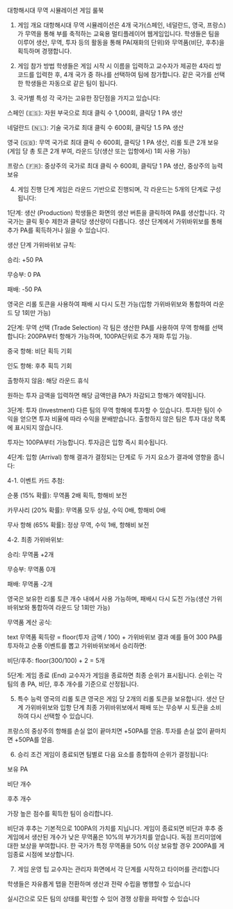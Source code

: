 대항해시대 무역 시뮬레이션 게임 룰북

1. 게임 개요
대항해시대 무역 시뮬레이션은 4개 국가(스페인, 네덜란드, 영국, 프랑스)가 무역을 통해 부를 축적하는 교육용 멀티플레이어 웹게임입니다. 학생들은 팀을 이루어 생산, 무역, 투자 등의 활동을 통해 PA(재화의 단위)와 무역품(비단, 후추)을 획득하며 경쟁합니다.​

2. 게임 참가 방법
학생들은 게임 시작 시 이름을 입력하고 교수자가 제공한 4자리 방 코드를 입력한 후, 4개 국가 중 하나를 선택하여 팀에 참가합니다. 같은 국가를 선택한 학생들은 자동으로 같은 팀이 됩니다.​

3. 국가별 특성
각 국가는 고유한 장단점을 가지고 있습니다:​

스페인 (🇪🇸): 자원 부국으로 최대 클릭 수 1,000회, 클릭당 1 PA 생산​

네덜란드 (🇳🇱): 기술 국가로 최대 클릭 수 600회, 클릭당 1.5 PA 생산​

영국 (🇬🇧): 무역 국가로 최대 클릭 수 600회, 클릭당 1 PA 생산, 리롤 토큰 2개 보유​(게임 당 총 토큰 2개 부여, 라운드 당(생산 또는 입항에서) 1회 사용 가능)

프랑스 (🇫🇷): 중상주의 국가로 최대 클릭 수 600회, 클릭당 1 PA 생산, 중상주의 능력 보유

4. 게임 진행 단계
게임은 라운드 기반으로 진행되며, 각 라운드는 5개의 단계로 구성됩니다:​

1단계: 생산 (Production)
학생들은 화면의 생산 버튼을 클릭하여 PA를 생산합니다. 각 국가는 클릭 횟수 제한과 클릭당 생산량이 다릅니다. 생산 단계에서 가위바위보를 통해 추가 PA를 획득하거나 잃을 수 있습니다.​

생산 단계 가위바위보 규칙:

승리: +50 PA​

무승부: 0 PA​

패배: -50 PA​

영국은 리롤 토큰을 사용하여 패배 시 다시 도전 가능​​(입항 가위바위보와 통합하여 라운드 당 1회만 가능)

2단계: 무역 선택 (Trade Selection)
각 팀은 생산한 PA를 사용하여 무역 항해를 선택합니다:​ 200PA부터 항해가 가능하며, 100PA단위로 추가 재화 투입 가능.

중국 항해: 비단 획득 기회​

인도 항해: 후추 획득 기회​

출항하지 않음: 해당 라운드 휴식​

원하는 투자 금액을 입력하면 해당 금액만큼 PA가 차감되고 항해가 예약됩니다.​

3단계: 투자 (Investment)
다른 팀의 무역 항해에 투자할 수 있습니다. 투자한 팀이 수익을 얻으면 투자 비율에 따라 수익을 분배받습니다. 출항하지 않은 팀은 투자 대상 목록에 표시되지 않습니다.​

투자는 100PA부터 가능합니다. 투자금은 입항 즉시 회수됩니다.

4단계: 입항 (Arrival)
항해 결과가 결정되는 단계로 두 가지 요소가 결과에 영향을 줍니다:​

4-1. 이벤트 카드 추첨:​

순풍 (15% 확률): 무역품 2배 획득​, 항해비 보전

카무사리 (20% 확률): 무역품 모두 상실, 수익 0배, 항해비 0배

무사 항해 (65% 확률): 정상 무역, 수익 1배​, 항해비 보전

4-2. 최종 가위바위보:​

승리: 무역품 +2개​

무승부: 무역품 0개​

패배: 무역품 -2개​

영국은 보유한 리롤 토큰 개수 내에서 사용 가능하며, 패배시 다시 도전 가능​(생산 가위바위보와 통합하여 라운드 당 1회만 가능)

무역품 계산 공식:​

text
무역품 획득량 = floor(투자 금액 / 100) + 가위바위보 결과
예를 들어 300 PA를 투자하고 순풍 이벤트를 뽑고 가위바위보에서 승리하면:

비단/후추: floor(300/100) + 2 = 5개​

5단계: 게임 종료 (End)
교수자가 게임을 종료하면 최종 순위가 표시됩니다. 순위는 각 팀의 총 PA, 비단, 후추 개수를 기준으로 산정됩니다.​

5. 특수 능력
영국의 리롤 토큰
영국은 게임 당 2개의 리롤 토큰을 보유합니다. 생산 단계 가위바위보와 입항 단계 최종 가위바위보에서 패배 또는 무승부 시 토큰을 소비하여 다시 선택할 수 있습니다.​

프랑스의 중상주의
항해를 손실 없이 끝마치면 +50PA를 얻음.
투자를 손실 없이 끝마치면 +50PA를 얻음.

6. 승리 조건
게임이 종료되면 팀별로 다음 요소를 종합하여 순위가 결정됩니다:​

보유 PA

비단 개수​

후추 개수​

가장 높은 점수를 획득한 팀이 승리합니다.​

비단과 후추는 기본적으로 100PA의 가치를 지닙니다.
게임이 종료되면 비단과 후추 중 게임에서 생산된 개수가 낮은 무역품은 10%의 부가가치를 얻습니다.
독점 프리미엄에 대한 보상을 부여합니다. 한 국가가 특정 무역품을 50% 이상 보유할 경우 200PA를 게임종료 시점에 보상합니다.

7. 게임 운영 팁
교수자는 관리자 화면에서 각 단계를 시작하고 타이머를 관리합니다​

학생들은 자유롭게 탭을 전환하며 생산과 전략 수립을 병행할 수 있습니다​

실시간으로 모든 팀의 상태를 확인할 수 있어 경쟁 상황을 파악할 수 있습니다​